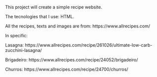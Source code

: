 <p>This project will create a simple recipe website.</p>
<p>The tecnologies that I use: HTML.</p>

<p>All the recipes, texts and images are from: <a>https://www.allrecipes.com/</a></p>

<p>In specific:</p>
<p>Lasagna: <a>https://www.allrecipes.com/recipe/261026/ultimate-low-carb-zucchini-lasagna/</a></p>
<p>Brigadeiro: <a>https://www.allrecipes.com/recipe/24052/brigadeiro/</a></p>
<p>Churros: <a>https://www.allrecipes.com/recipe/24700/churros/</a></p>